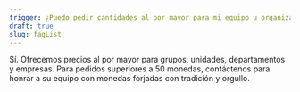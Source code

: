 ```yaml
---
trigger: ¿Puedo pedir cantidades al por mayor para mi equipo u organización?
draft: true
slug: faqList
---
```


Sí. Ofrecemos precios al por mayor para grupos, unidades, departamentos y empresas. Para pedidos superiores a 50 monedas, contáctenos para honrar a su equipo con monedas forjadas con tradición y orgullo.